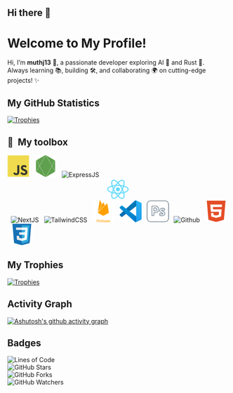 ## Hi there 👋

# Welcome to My Profile!

Hi, I’m **muthj13** 👋, a passionate developer exploring AI 🤖 and Rust 🦀.  
Always learning 📚, building 🛠️, and collaborating 🌍 on cutting-edge projects! ✨

## My GitHub Statistics

[![Trophies](https://github-profile-trophy.vercel.app/?username=muthj13&theme=onedark&column=3&no-bg=true&no-frame=true&margin-w=5)](https://github.com/ryo-ma/github-profile-trophy)

## 🧰 &nbsp;My toolbox

<img src="https://raw.githubusercontent.com/devicons/devicon/1119b9f84c0290e0f0b38982099a2bd027a48bf1/icons/javascript/javascript-original.svg" alt="JavaScript" width="50" height="50"/> &nbsp;
<img src="https://raw.githubusercontent.com/devicons/devicon/1119b9f84c0290e0f0b38982099a2bd027a48bf1/icons/nodejs/nodejs-plain.svg" alt="NodeJS" width="50" height="50"/> &nbsp;
<img src="https://github.com/CyrisXD/CyrisXD/raw/master/assets/ExpressJS.png" alt="ExpressJS"/> &nbsp;
<img src="https://raw.githubusercontent.com/devicons/devicon/1119b9f84c0290e0f0b38982099a2bd027a48bf1/icons/react/react-original.svg" alt="ReactJS" width="50" height="50" style="margin:0 auto; display:block;"/> &nbsp;
<img src="https://github.com/CyrisXD/CyrisXD/raw/master/assets/NextJS.png" alt="NextJS"/> &nbsp;
<img src="https://github.com/CyrisXD/CyrisXD/raw/master/assets/TailwindCSS.png" alt="TailwindCSS"/> &nbsp;
<img src="https://raw.githubusercontent.com/devicons/devicon/1119b9f84c0290e0f0b38982099a2bd027a48bf1/icons/firebase/firebase-plain-wordmark.svg" alt="Firebase" width="50" height="50"/> &nbsp;
<img src="https://raw.githubusercontent.com/devicons/devicon/1119b9f84c0290e0f0b38982099a2bd027a48bf1/icons/vscode/vscode-original.svg" alt="VSCode" width="50" height="50"/> &nbsp;
<img src="https://raw.githubusercontent.com/devicons/devicon/1119b9f84c0290e0f0b38982099a2bd027a48bf1/icons/photoshop/photoshop-line.svg" alt="Photoshop" width="50" height="50"/> &nbsp;
<img src="https://github.com/CyrisXD/CyrisXD/raw/master/assets/Github.png" alt="Github"/> &nbsp;
<img src="https://raw.githubusercontent.com/devicons/devicon/1119b9f84c0290e0f0b38982099a2bd027a48bf1/icons/html5/html5-plain.svg" alt="HTML5" width="50" height="50"/> &nbsp;
<img src="https://raw.githubusercontent.com/devicons/devicon/1119b9f84c0290e0f0b38982099a2bd027a48bf1/icons/css3/css3-original.svg" alt="CSS3" width="50" height="50"/>

## My Trophies

[![Trophies](https://github-profile-trophy.vercel.app/?username=muthj13&theme=onedark)](https://github.com/ryo-ma/github-profile-trophy)

## Activity Graph

[![Ashutosh's github activity graph](https://github-readme-activity-graph.vercel.app/graph?username=muthj13&theme=github-compact&days=40&from=2024-05-05&grid=true&radius=16&to=2024-07-07)](https://github.com/ashutosh00710/github-readme-activity-graph)

## Badges

![Lines of Code](https://img.shields.io/badge/Lines%20of%20Code-1.2M-brightgreen?style=for-the-badge&logo=codefactor&logoColor=white&shape=round)  
![GitHub Stars](https://img.shields.io/badge/GitHub%20Stars-10-yellow?style=for-the-badge&logo=github&logoColor=white&shape=round)  
![GitHub Forks](https://img.shields.io/badge/GitHub%20Forks-5-blue?style=for-the-badge&logo=github&logoColor=white&shape=round)  
![GitHub Watchers](https://img.shields.io/badge/GitHub%20Watchers-2-red?style=for-the-badge&logo=github&logoColor=white&shape=round)

